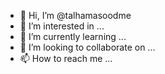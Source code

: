 - 👋 Hi, I’m @talhamasoodme
- 👀 I’m interested in ...
- 🌱 I’m currently learning ...
- 💞️ I’m looking to collaborate on ...
- 📫 How to reach me ...

<!---
talhamasoodme/talhamasoodme is a ✨ special ✨ repository because its `README.md` (this file) appears on your GitHub profile.
You can click the Preview link to take a look at your changes.
--->
